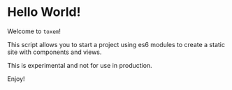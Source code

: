 # Hello World!

Welcome to ``toxem``!

This script allows you to start a project using es6 modules to create a static site with components and views.

This is experimental and not for use in production.

Enjoy!
